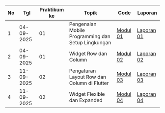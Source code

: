 | No  | Tgl | Praktikum ke  | Topik  | Code | Laporan | 
| ------------ | ------------- | ------------ | ------------ | ------------ | ------------ | 
|  1 | 04-09-2025  | 01  | Pengenalan Mobile Programming dan Setup Lingkungan  | [Modul 01](https://github.com/andiniauliaputri/MODUL-1) | [Laporan 01]() | 
|  2 | 04-09-2025  | 01  | Widget Row dan Column | [Modul 02](https://github.com/andiniauliaputri/modul-2) | [Laporan 02]() |
|  3 | 11-09-2025  | 02  | Pengaturan Layout Row dan Column di Flutter | [Modul 03]() | [Laporan 03]() |
|  4 | 11-09-2025  | 02  | Widget Flexible dan Expanded | [Modul 04]() | [Laporan 04]() |
